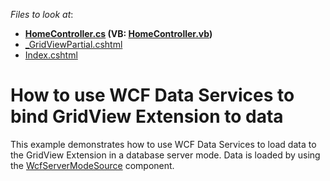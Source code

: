 <!-- default file list -->
*Files to look at*:

* **[HomeController.cs](./CS/WebApplication/Controllers/HomeController.cs) (VB: [HomeController.vb](./VB/WebApplication/Controllers/HomeController.vb))**
* [_GridViewPartial.cshtml](./CS/WebApplication/Views/Home/_GridViewPartial.cshtml)
* [Index.cshtml](./CS/WebApplication/Views/Home/Index.cshtml)
<!-- default file list end -->
# How to use WCF Data Services to bind GridView Extension to data


This example demonstrates how to use WCF Data Services to load data to the GridView Extension in a database server mode. Data is loaded by using the <a href="https://documentation.devexpress.com/#CoreLibraries/clsDevExpressDataWcfLinqWcfServerModeSourcetopic">WcfServerModeSource</a> component.

<br/>



